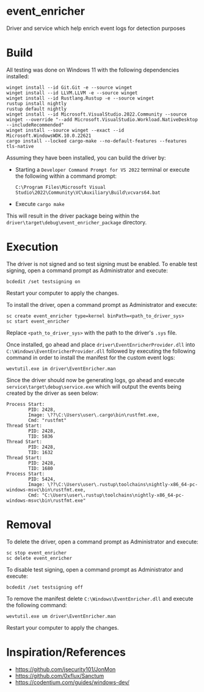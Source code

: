 # event_enricher
Driver and service which help enrich event logs for detection purposes

# Build
All testing was done on Windows 11 with the following dependencies installed:
```
winget install --id Git.Git -e --source winget
winget install --id LLVM.LLVM -e --source winget
winget install --id Rustlang.Rustup -e --source winget
rustup install nightly
rustup default nightly
winget install --id Microsoft.VisualStudio.2022.Community --source winget --override "--add Microsoft.VisualStudio.Workload.NativeDesktop --includeRecommended"
winget install --source winget --exact --id Microsoft.WindowsWDK.10.0.22621
cargo install --locked cargo-make --no-default-features --features tls-native
```
Assuming they have been installed, you can build the driver by:
- Starting a `Developer Command Prompt for VS 2022` terminal or execute the following within a command prompt:
    ```
    C:\Program Files\Microsoft Visual Studio\2022\Community\VC\Auxiliary\Build\vcvars64.bat
    ```
- Execute `cargo make`

This will result in the driver package being within the `driver\target\debug\event_enricher_package` directory.

# Execution
The driver is not signed and so test signing must be enabled. To enable test signing, open a command prompt as Administrator and execute:
```
bcdedit /set testsigning on
```
Restart your computer to apply the changes.

To install the driver, open a command prompt as Administrator and execute:
```
sc create event_enricher type=kernel binPath=<path_to_driver_sys>
sc start event_enricher
```
Replace `<path_to_driver_sys>` with the path to the driver's `.sys` file.

Once installed, go ahead and place `driver\EventEnricherProvider.dll` into `C:\Windows\EventEnricherProvider.dll` followed by executing the following command in order to install the manifest for the custom event logs:

```
wevtutil.exe im driver\EventEnricher.man
```

Since the driver should now be generating logs, go ahead and execute `service\target\debug\service.exe` which will output the events being created by the driver as seen below:
```
Process Start:
        PID: 2428,
        Image: \??\C:\Users\user\.cargo\bin\rustfmt.exe,
        Cmd: "rustfmt"
Thread Start:
        PID: 2428,
        TID: 5836
Thread Start:
        PID: 2428,
        TID: 1632
Thread Start:
        PID: 2428,
        TID: 1680
Process Start:
        PID: 5424,
        Image: \??\C:\Users\user\.rustup\toolchains\nightly-x86_64-pc-windows-msvc\bin\rustfmt.exe,
        Cmd: "C:\Users\user\.rustup\toolchains\nightly-x86_64-pc-windows-msvc\bin\rustfmt.exe"
```

# Removal
To delete the driver, open a command prompt as Administrator and execute:
```
sc stop event_enricher
sc delete event_enricher
```

To disable test signing, open a command prompt as Administrator and execute:
```
bcdedit /set testsigning off
```

To remove the manifest delete `C:\Windows\EventEnricher.dll` and execute the following command:

```
wevtutil.exe um driver\EventEnricher.man
```

Restart your computer to apply the changes.

# Inspiration/References
- https://github.com/jsecurity101/JonMon
- https://github.com/0xflux/Sanctum
- https://codentium.com/guides/windows-dev/